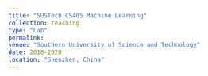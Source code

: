 ```yaml
---
title: "SUSTech CS405 Machine Learning"
collection: teaching
type: "Lab"
permalink: 
venue: "Southern University of Science and Technology"
date: 2018-2020
location: "Shenzhen, China"
---
```


